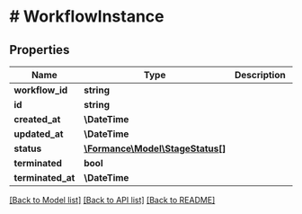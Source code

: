 # # WorkflowInstance

## Properties

Name | Type | Description | Notes
------------ | ------------- | ------------- | -------------
**workflow_id** | **string** |  |
**id** | **string** |  |
**created_at** | **\DateTime** |  |
**updated_at** | **\DateTime** |  |
**status** | [**\Formance\Model\StageStatus[]**](StageStatus.md) |  | [optional]
**terminated** | **bool** |  |
**terminated_at** | **\DateTime** |  | [optional]

[[Back to Model list]](../../README.md#models) [[Back to API list]](../../README.md#endpoints) [[Back to README]](../../README.md)
